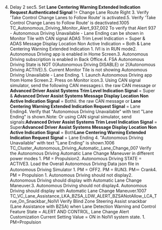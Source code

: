 4. Delay 2 sec5. Set **Lane Centering Warning Extended Indication Request Authenticated Signal** != Change Lane Route Right 3. Verify 'Take Control Change Lanes to Follow Route' is activated.5. Verify 'Take Control Change Lanes to Follow Route' is deactivated.1005 TC_Autonomous_Driving_Monitor_Alert_937_002 To verify that Alert 937 - Autonomous Driving Unavailable - Lane Ending can be shown in Monitor Tile with CAN signal ADAS Trim Level Indication = Super & ADAS Message Display Location Non Active Indication = Both & Lane Centering Warning Extended Indication 1. IVI is in RUN mode2. Autonomous Driving app is enabled in Home Screen.3. Autonomous Driving subscription is enabled in Back Office.4. FSA Autonomous Driving State is NOT 0(Autonomous Driving DISABLE) or 2(Autonomous Driving ACTIVE).5. Current Monitor Tile is not showing Autonomous Driving Unavailable - Lane Ending. 1. Launch Autonomous Driving app from Home Screen.2. Press on Monitor icon.3. Using CAN signal simulator, send the following CAN messages:i. the raw CAN message or **Advanced Driver Assist Systems Trim Level Indication Signal** = Super & **Advanced Driver Assist Systems Message Display Location Non Active Indication Signal** = Bothii. the raw CAN message or **Lane Centering Warning Extended Indication Request Signal** = Lane Ending4. Verify that "Autonomous Driving Unavailable" with text "Lane Ending" is shown.Note: Or using CAN signal simulator, send signals:**Advanced Driver Assist Systems Trim Level Indication Signal** = Super**Advanced Driver Assist Systems Message Display Location Non Active Indication Signal** = Both**Lane Centering Warning Extended Indication Request Signal** = Lane Ending 4. "Autonomous Driving Unavailable" with text "Lane Ending" is shown.1006 TC_Cluster_Autonomous_Driving_Automatic_Lane_Change_007 Verify the Autonomous Driving Automatic Lane Change Maneuver in different power modes 1. PM = Propulsion2. Autonomous Driving STATE = ACTIVE3. Load the Overall Autonomous Driving Data json file in Autonomous Driving Simulator 1. PM = OFF2. PM = RUN3. PM＝ Crank4. PM = Propulsion 1. Autonomous Driving should not display2. Autonomous Driving should display with Automatic Lane Change Maneuver.3. Autonomous Driving should not display4. Autonomous Driving should display with Automatic Lane Change Maneuver.1007 TC_VC_Lane_Assistance_LKA_BZSA_LDW_ALERT_BZSANotAllow_LCA_True_On_Snackbar_NoIVI Verify Blind Zone Steering Assist snackbar (Lane Assistance with BZSA) when Lane Detection Warning and Control Feature State = ALERT AND CONTROL, Lane Change Alert Customization Current Setting Value = ON in NoIVI system state. 1. PM=Propulsion